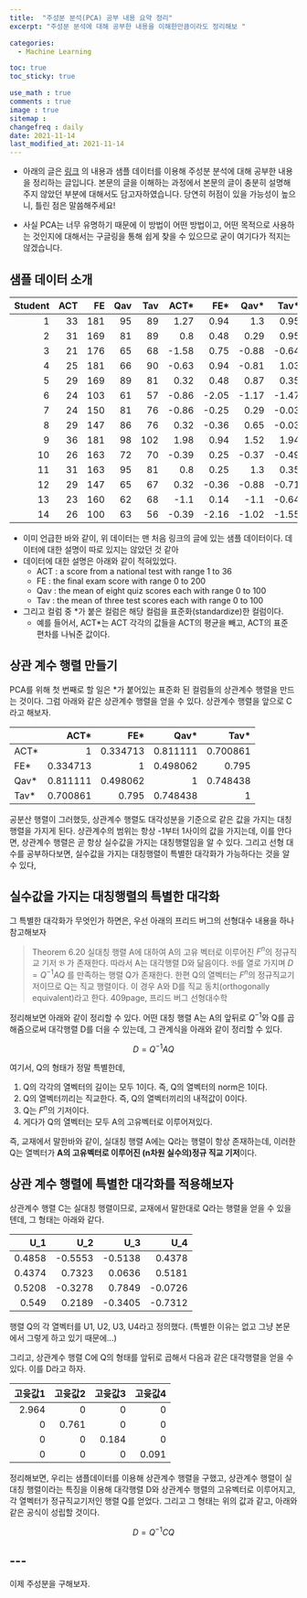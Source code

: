 ```yaml
---
title:  "주성분 분석(PCA) 공부 내용 요약 정리"
excerpt: "주성분 분석에 대해 공부한 내용을 이해한만큼이라도 정리해보 "

categories:
  - Machine Learning

toc: true
toc_sticky: true

use_math : true
comments : true
image : true
sitemap :
changefreq : daily
date: 2021-11-14
last_modified_at: 2021-11-14
---
```



- 아래의 글은 [링크](https://media.pearsoncmg.com/aw/aw_friedberg_linearalgebra_5e/app/companalysis.html) 의 내용과 샘플 데이터를 이용해 주성분 분석에 대해 공부한 내용을 정리하는 글입니다. 본문의 글을 이해하는 과정에서 본문의 글이 충분히 설명해주지 않았던 부분에 대해서도 담고자하였습니다. 당연히 허점이 있을 가능성이 높으니, 틀린 점은 말씀해주세요!

- 사실 PCA는 너무 유명하기 때문에 이 방법이 어떤 방법이고, 어떤 목적으로 사용하는 것인지에 대해서는 구글링을 통해 쉽게 찾을 수 있으므로 굳이 여기다가 적지는 않겠습니다.

## 샘플 데이터 소개

|   Student |   ACT |   FE |   Qav |   Tav |   ACT* |   FE* |   Qav* |   Tav* |
|----------:|------:|-----:|------:|------:|-------:|------:|-------:|-------:|
|         1 |    33 |  181 |    95 |    89 |   1.27 |  0.94 |   1.3  |   0.95 |
|         2 |    31 |  169 |    81 |    89 |   0.8  |  0.48 |   0.29 |   0.95 |
|         3 |    21 |  176 |    65 |    68 |  -1.58 |  0.75 |  -0.88 |  -0.64 |
|         4 |    25 |  181 |    66 |    90 |  -0.63 |  0.94 |  -0.81 |   1.03 |
|         5 |    29 |  169 |    89 |    81 |   0.32 |  0.48 |   0.87 |   0.35 |
|         6 |    24 |  103 |    61 |    57 |  -0.86 | -2.05 |  -1.17 |  -1.47 |
|         7 |    24 |  150 |    81 |    76 |  -0.86 | -0.25 |   0.29 |  -0.03 |
|         8 |    29 |  147 |    86 |    76 |   0.32 | -0.36 |   0.65 |  -0.03 |
|         9 |    36 |  181 |    98 |   102 |   1.98 |  0.94 |   1.52 |   1.94 |
|        10 |    26 |  163 |    72 |    70 |  -0.39 |  0.25 |  -0.37 |  -0.49 |
|        11 |    31 |  163 |    95 |    81 |   0.8  |  0.25 |   1.3  |   0.35 |
|        12 |    29 |  147 |    65 |    67 |   0.32 | -0.36 |  -0.88 |  -0.71 |
|        13 |    23 |  160 |    62 |    68 |  -1.1  |  0.14 |  -1.1  |  -0.64 |
|        14 |    26 |  100 |    63 |    56 |  -0.39 | -2.16 |  -1.02 |  -1.55 |

- 이미 언급한 바와 같이, 위 데이터는 맨 처음 링크의 글에 있는 샘플 데이터이다. 데이터에 대한 설명이 따로 있지는 않았던 것 같아
- 데이터에 대한 설명은 아래와 같이 적혀있었다.
  - ACT : a score from a national test with range 1 to 36
  - FE : the final exam score with range 0 to 200
  - Qav : the mean of eight quiz scores each with range 0 to 100
  - Tav : the mean of three test scores each with range 0 to 100
- 그리고 컬럼 중 *가 붙은 컬럼은 해당 컬럼을 표준화(standardize)한 컬럼이다.
  - 예를 들어서, ACT*는 ACT 각각의 값들을 ACT의 평균을 빼고, ACT의 표준 편차를 나눠준 값이다.


## 상관 계수 행렬 만들기
PCA를 위해 첫 번째로 할 일은 *가 붙어있는 표준화 된 컬럼들의 상관계수 행렬을 만드는 것이다. 그럼 아래와 같은 상관계수 행렬을 얻을 수 있다. 상관계수 행렬을 앞으로 C라고 해보자.

|      |     ACT* |      FE* |     Qav* |     Tav* |
|:-----|---------:|---------:|---------:|---------:|
| ACT* | 1        | 0.334713 | 0.811111 | 0.700861 |
| FE*  | 0.334713 | 1        | 0.498062 | 0.795    |
| Qav* | 0.811111 | 0.498062 | 1        | 0.748438 |
| Tav* | 0.700861 | 0.795    | 0.748438 | 1        |

공분산 행렬이 그러했듯, 상관계수 행렬도 대각성분을 기준으로 같은 값을 가지는 대칭행렬을 가지게 된다. 상관계수의 범위는 항상 -1부터 1사이의 값을 가지는데, 이를 안다면, 상관계수 행렬은 곧 항상 실수값을 가지는 대칭행렬임을 알 수 있다. 그리고 선형 대수를 공부하다보면, 실수값을 가지는 대칭행렬이 특별한 대각화가 가능하다는 것을 알 수 있다,

## 실수값을 가지는 대칭행렬의 특별한 대각화
그 특별한 대각화가 무엇인가 하면은, 우선 아래의 프리드 버그의 선형대수 내용을 하나 참고해보자

>Theorem 6.20
> 실대칭 행렬 A에 대하여 A의 고유 벡터로 이루어진 $F^n$의 정규직교 기저 $\mathfrak{B}$ 가 존재한다. 따라서 A는 대각행렬 D와 닮음이다. $\mathfrak{B}$를 열로 가지며 $D=Q^{-1}AQ$ 를 만족하는 행렬 Q가 존재한다. 한편 Q의 열벡터는 $F^n$의 정규직교기저이므로 Q는 직교 행렬이다. 이 경우 A와 D를 직교 동치(orthogonally equivalent)라고 한다.
> 409page, 프리드 버그 선형대수학

정리해보면 아래와 같이 정리할 수 있다.
어떤 대칭 행렬 A는 A의 앞뒤로 $Q^{-1}$와 Q를 곱해줌으로써 대각행렬 D를 더을 수 있는데, 그 관계식을 아래와 같이 정리할 수 있다.

$$D = Q^{-1}AQ$$

여기서, Q의 형태가 정말 특별한데,

1. Q의 각각의 열벡터의 길이는 모두 1이다. 즉, Q의 열벡터의 norm은 1이다.
2. Q의 열벡터끼리는 직교한다. 즉, Q의 열벡터끼리의 내적값이 0이다.
3. Q는 $F^n$의 기저이다.
4. 게다가 Q의 열벡터는 모두 A의 고유벡터로 이루어져있다.

즉, 교재에서 말한바와 같이, 실대칭 행렬 A에는 Q라는 행렬이 항상 존재하는데, 이러한 Q는 열벡터가 **A의 고유벡터로 이루어진 (n차원 실수의)정규 직교 기저**이다.

## 상관 계수 행렬에 특별한 대각화를 적용해보자

상관계수 행렬 C는 실대칭 행렬이므로, 교재에서 말한대로 Q라는 행렬을 얻을 수 있을텐데, 그 형태는 아래와 같다.

|    U_1 |     U_2 |     U_3 |     U_4 |
|-------:|--------:|--------:|--------:|
| 0.4858 | -0.5553 | -0.5138 |  0.4378 |
| 0.4374 |  0.7323 |  0.0636 |  0.5181 |
| 0.5208 | -0.3278 |  0.7849 | -0.0726 |
| 0.549  |  0.2189 | -0.3405 | -0.7312 |

행렬 Q의 각 열벡터를 U1, U2, U3, U4라고 정의했다. (특별한 이유는 없고 그냥 본문에서 그렇게 하고 있기 때문에...)

그리고, 상관계수 행렬 C에 Q의 형태를 앞뒤로 곱해서 다음과 같은 대각행렬을 얻을 수 있다. 이를 D라고 하자.

|   고윳값1 |   고윳값2 |   고윳값3 |   고윳값4 |
|----:|----:|----:|----:|
|   2.964 |   0 |   0 |   0 |
|   0 |   0.761 |   0 |   0 |
|   0 |   0 |   0.184 |   0 |
|   0 |   0 |   0 |   0.091|

정리해보면, 우리는 샘플데이터를 이용해 상관계수 행렬을 구했고, 상관계수 행렬이 실대칭 행렬이라는 특징을 이용해 대각행렬 D와 상관계수 행렬의 고유벡터로 이루어지고, 각 열벡터가 정규직교기저인 행렬 Q를 얻었다. 그리고 그 형태는 위의 값과 같고, 아래와 같은 공식이 성립할 것이다.

$$D = Q^{-1}CQ$$

## ---

이제 주성분을 구해보자.
